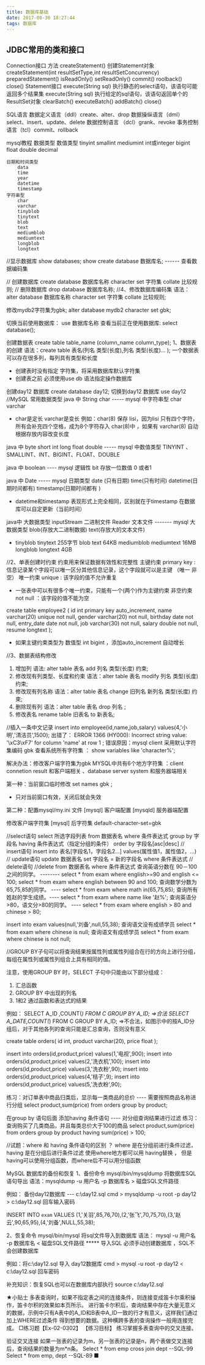 ```yaml
---
title: 数据库基础   
date: 2017-08-30 18:27:44    
tags: 数据库  
---
```


## JDBC常用的类和接口
Connection接口
	方法
	createStatement()  创建Statement对象
	createStatement(int resultSetType,int resultSetConcurrency)
	preparedStatement()
	isReadOnly()
	setReadOnly()
	commit()
	roolback()
	close()
Statement接口
	execute(String sql)   执行静态的select语句，该语句可能返回多个结果集
	execute(String sql)   执行给定的sql语句，该语句返回单个的ResultSet对象
	clearBatch()
	executeBatch()
	addBatch()
	close()
<!--more-->
SQL语言
	数据定义语言（ddl）create、alter、drop
	数据操纵语言（dml）select、insert、update、delete
	数据控制语言 （dcl）grank、revoke
	事务控制语言（tcl）commit、rollback

mysql教程
数据类型
	数值类型
		tinyint
		smallint
		mediumint
		int或integer
		bigint
		float
		double
		decimal

	日期和时间类型
		data
		time
		year
		datetime
		timestamp
	字符串型
		char
		varchar
		tinyblob
		tinytext
		blob
		text
		mediumblob
		mediumtext
		longblob
		longtext
//显示数据库
show databases;
show create database 数据库名; ------ 查看数据编码集

// 创建数据库
create database 数据库名称 character set 字符集 collate 比较规则;
// 删除数据库
drop database 数据库名称;
//4、修改数据库编码集 
语法：alter database 数据库名称 character set 字符集 collate 比较规则; 

修改mydb2字符集为gbk;  alter database mydb2 character set gbk;

切换当前使用数据库： use 数据库名称
查看当前正在使用数据库: select database();



创建数据表
create table table_name (column_name column_type);
1、数据表的创建 
语法：create table 表名(列名 类型(长度),列名 类型(长度)... );
一个数据表 可以存在很多列，每列具有类型和长度 
* 创建表时没有指定 字符集，将采用数据库默认字符集 
* 创建表之前 必须使用use db 语法指定操作数据库 

创建day12 数据库 create database day12;
切换到day12 数据库 use day12
//MySQL 常用数据类型
java 中 String char  -----  mysql 中字符串型 char varchar 
* char是定长 varchar是变长 
例如：char(8) 保存 lisi，因为lisi 只有四个字符，所有会补充四个空格，成为8个字符存入 char(8)中 ，如果有 varchar(8) 自动根据存放内容改变长度

java 中 byte short int long float double 
----- mysql 中数值类型 TINYINT 、SMALLINT、INT、BIGINT、FLOAT、DOUBLE

java 中 boolean ---- mysql 逻辑性 bit 存放一位数值 0 或者1 

java 中 Date ----- mysql 日期类型 date (只有日期) time(只有时间) datetime(日期时间都有) timestamp(日期时间都有 )
* datetime和timestamp 表现形式上完全相同，区别就在于timestamp 在数据库可以自定更新（当前时间）

java中 大数据类型 inputStream 二进制文件 Reader 文本文件 ------- mysql 大数据类型 blob(存放大二进制数据) text(存放大的文本文件)
* tinyblob tinytext 255字节 blob text 64KB mediumblob mediumtext 16MB  longblob longtext 4GB

//2、单表创建时约束
约束用来保证数据有效性和完整性 
主键约束 primary key : 信息记录某个字段可以唯一区分其他信息记录，这个字段就可以是主键 （唯一 非空）
唯一约束 unique : 该字段的值不允许重复 
* 一张表中可以有很多个唯一约束，只能有一个(两个)作为主键约束 
非空约束 not null ：该字段的值不能为空 

create table employee2 (
   id int primary key auto_increment,
   name varchar(20) unique not null,
   gender varchar(20) not null,
   birthday date not null,
   entry_date date not null,
   job varchar(30) not null,
   salary double not null,
   resume longtext
);

* 如果主键约束类型为 数值型 int bigint ，添加auto_increment 自动增长 

//3、数据表结构修改
1) 增加列 语法: alter table 表名 add 列名 类型(长度) 约束; 
2) 修改现有列类型、长度和约束 语法：alter table 表名 modify 列名 类型(长度) 约束;
3) 修改现有列名称 语法：alter table 表名 change 旧列名 新列名 类型(长度) 约束;
4) 删除现有列 语法：alter table 表名 drop 列名 ;
5) 修改表名 rename table 旧表名 to 新表名; 

//插入一条中文记录
insert into employee(id,name,job,salary) values(4,'小明','清洁员',1500);
出错了：
ERROR 1366 (HY000): Incorrect string value: '\xC3\xF7' for column 'name' at row 1 ; 
错误原因：mysql client 采用默认字符集编码 gbk 
查看系统所有字符集 ： show variables like 'character%';

解决办法：修改客户端字符集为gbk 
MYSQL中共有6个地方字符集 ：client connetion result 和客户端相关 、database server system 和服务器端相关 

第一种：当前窗口临时修改 set names gbk ;
* 只对当前窗口有效，关闭后就会失效

第二种：配置mysql/my.ini 文件
[mysql] 客户端配置
[mysqld] 服务器端配置 

修改客户端字符集 [mysql] 后字符集  default-character-set=gbk

//select语句
	select 所选字段列表 from 数据表名
	where 条件表达式 group by 字段名 having 条件表达式（指定分组的条件）
	order by 字段名[asc|desc]
// insert语句
	insert into 表名[字段名1，字段名2...]
	 values(属性值1，属性值2，...)
// update语句
	update 数据表名 set 字段名 = 新的字段名 where 条件表达式
// delete语句
	//delete from 数据表名 where 条件表达式
查询英语分数在 90－100之间的同学。 -------- select * from exam where english>=90 and english <= 100;  select * from exam where english between 90 and 100;
查询数学分数为65,75,85的同学。 ---- select * from exam where math in(65,75,85); 
查询所有姓赵的学生成绩。---- select * from exam where name like '赵%';
查询英语分>80，语文分>80的同学。 ---- select * from exam where english > 80 and chinese > 80;

insert into exam values(null,'刘备',null,55,38);
查询语文没有成绩学员 select * from exam where chinese is null;
查询语文有成绩学员 select * from exam where chinese is not null;

//GROUP BY子句可以将查询结果按属性列或属性列组合在行的方向上进行分组，每组在属性列或属性列组合上具有相同的值。

注意，使用GROUP BY 时，SELECT 子句中只能由以下部分组成：
1. 汇总函数
2. GROUP BY 中出现的列名
3. 1和2 通过函数和表达式的结果

例如：
SELECT A_ID ,COUNT(*) FROM C GROUP BY A_ID;    =>合法
SELECT A_DATE,COUNT(*) FROM C GROUP BY A_ID; =>不合法，如图示中的按A_ID分组后，对于其他各列的查询只能是汇总查询，否则没有意义

create table orders(
	id int,
	product varchar(20),
	price float
);

insert into orders(id,product,price) values(1,'电视',900);
insert into orders(id,product,price) values(2,'洗衣机',100);
insert into orders(id,product,price) values(3,'洗衣粉',90);
insert into orders(id,product,price) values(4,'桔子',9);
insert into orders(id,product,price) values(5,'洗衣粉',90);

练习：对订单表中商品归类后，显示每一类商品的总价 ---- 需要按照商品名称进行分组
select product,sum(price) from orders group by product;

在group by 语句后面 添加having 条件语句 ---- 对分组查询结果进行过滤 
练习：查询购买了几类商品，并且每类总价大于100的商品
select product,sum(price) from orders group by product having sum(price) > 100;

//试题：where 和 having 条件语句的区别 ？ 
where 是在分组前进行条件过滤，having 是在分组后进行条件过滤 
使用where地方都可以用 having替换 ， 但是having可以使用分组函数，而where后不可以用分组函数

MySQL 数据库的备份和恢复
1、备份命令 mysql/bin/mysqldump 将数据库SQL语句导出 
语法：mysqldump -u 用户名 -p 数据库名 > 磁盘SQL文件路径 

例如： 备份day12数据库 --- c:\day12.sql 
cmd > mysqldump -u root -p day12 > c:\day12.sql 回车输入密码 

INSERT INTO `exam` VALUES (1,'关羽',85,76,70),(2,'张飞',70,75,70),(3,'赵云',90,65,95),(4,'刘备',NULL,55,38);

2、恢复命令 mysql/bin/mysql 将sql文件导入到数据库 
语法： mysql -u 用户名 -p 数据库名 < 磁盘SQL文件路径
***** 导入SQL 必须手动创建数据库 ，SQL不会创建数据库 

例如：将c:\day12.sql 导入 day12数据库
cmd > mysql -u root -p day12 < c:\day12.sql 回车密码 

补充知识：恢复SQL也可以在数据库内部执行 source c:\day12.sql 

★小贴士
多表查询时，如果不指定表之间的连接条件，则连接变成笛卡尔乘积操作，笛卡尔积的效果如本页所示。
进行笛卡尔积后，查询结果中存在大量无意义的数据，示例中只有A表中的A_ID和B表中A_ID一致的行才有意义，这样我们通过加上WHERE过滤条件
得到想要的数据。这种横跨多表的查询操作一般用连接完成。
□练习题【Ex-02-0302】 
【练习目标】
   练习掌握多表查询中的交叉连接。

验证交叉连接
如果一张表的记录为m，另一张表的记录是n，两个表做交叉连接后，查询结果的数量为m*n条。
Select * from emp cross join dept		--SQL-99
Select * from emp, dept          	--SQL-89
■




